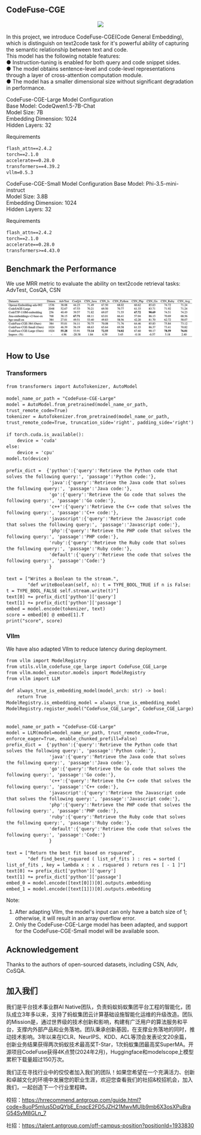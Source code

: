 ## CodeFuse-CGE
<p align="center">
    <img src="https://modelscope.cn/api/v1/models/codefuse-ai/CodeFuse-QWen-14B/repo?Revision=master&FilePath=LOGO.jpg&View=true" width="800"/>
<p>

In this project, we introduce CodeFuse-CGE(Code General Embedding), which is distinguish on text2code task for it's powerful ability of capturing the semantic relationship between text and code.  
This model has the following notable features:  
● Instruction-tuning is enabled for both query and code snippet sides.  
● The model obtains sentence-level and code-level representations through a layer of cross-attention computation module.   
● The model has a smaller dimensional size without significant degradation in performance.

CodeFuse-CGE-Large Model Configuration  
Base Model: CodeQwen1.5-7B-Chat  
Model Size: 7B  
Embedding Dimension: 1024  
Hidden Layers: 32  

Requirements  
```
flash_attn==2.4.2
torch==2.1.0
accelerate==0.28.0
transformers==4.39.2 
vllm=0.5.3
```


CodeFuse-CGE-Small Model Configuration
Base Model: Phi-3.5-mini-instruct  
Model Size: 3.8B  
Embedding Dimension: 1024  
Hidden Layers: 32  

Requirements  
```
flash_attn==2.4.2
torch==2.1.0
accelerate==0.28.0
transformers>=4.43.0
```


## Benchmark the Performance
We use MRR metric to evaluate the ability on text2code retrieval tasks: AdvTest, CosQA, CSN  

![result](./resources/result.png)

## How to Use
### Transformers
```
from transformers import AutoTokenizer, AutoModel

model_name_or_path = "CodeFuse-CGE-Large"
model = AutoModel.from_pretrained(model_name_or_path, trust_remote_code=True)
tokenizer = AutoTokenizer.from_pretrained(model_name_or_path, trust_remote_code=True, truncation_side='right', padding_side='right')

if torch.cuda.is_available():
    device = 'cuda'
else:
    device = 'cpu'
model.to(device)

prefix_dict =  {'python':{'query':'Retrieve the Python code that solves the following query:', 'passage':'Python code:'},
                'java':{'query':'Retrieve the Java code that solves the following query:', 'passage':'Java code:'},
                'go':{'query':'Retrieve the Go code that solves the following query:', 'passage':'Go code:'},
                'c++':{'query':'Retrieve the C++ code that solves the following query:', 'passage':'C++ code:'},
                'javascript':{'query':'Retrieve the Javascript code that solves the following query:', 'passage':'Javascript code:'},
                'php':{'query':'Retrieve the PHP code that solves the following query:', 'passage':'PHP code:'},
                'ruby':{'query':'Retrieve the Ruby code that solves the following query:', 'passage':'Ruby code:'},
                'default':{'query':'Retrieve the code that solves the following query:', 'passage':'Code:'}
                }

text = ["Writes a Boolean to the stream.",
        "def writeBoolean(self, n): t = TYPE_BOOL_TRUE if n is False: t = TYPE_BOOL_FALSE self.stream.write(t)"]
text[0] += prefix_dict['python']['query']
text[1] += prefix_dict['python']['passage']
embed = model.encode(tokenizer, text)
score = embed[0] @ embed[1].T
print("score", score)
```

### Vllm
We have also adapted Vllm to reduce latency during deployment.
```
from vllm import ModelRegistry
from utils.vllm_codefuse_cge_large import CodeFuse_CGE_Large
from vllm.model_executor.models import ModelRegistry
from vllm import LLM

def always_true_is_embedding_model(model_arch: str) -> bool:
    return True
ModelRegistry.is_embedding_model = always_true_is_embedding_model
ModelRegistry.register_model("CodeFuse_CGE_Large", CodeFuse_CGE_Large)


model_name_or_path = "CodeFuse-CGE-Large"
model = LLM(model=model_name_or_path, trust_remote_code=True, enforce_eager=True, enable_chunked_prefill=False)
prefix_dict =  {'python':{'query':'Retrieve the Python code that solves the following query:', 'passage':'Python code:'},
                'java':{'query':'Retrieve the Java code that solves the following query:', 'passage':'Java code:'},
                'go':{'query':'Retrieve the Go code that solves the following query:', 'passage':'Go code:'},
                'c++':{'query':'Retrieve the C++ code that solves the following query:', 'passage':'C++ code:'},
                'javascript':{'query':'Retrieve the Javascript code that solves the following query:', 'passage':'Javascript code:'},
                'php':{'query':'Retrieve the PHP code that solves the following query:', 'passage':'PHP code:'},
                'ruby':{'query':'Retrieve the Ruby code that solves the following query:', 'passage':'Ruby code:'},
                'default':{'query':'Retrieve the code that solves the following query:', 'passage':'Code:'}
                }

text = ["Return the best fit based on rsquared",
        "def find_best_rsquared ( list_of_fits ) : res = sorted ( list_of_fits , key = lambda x : x . rsquared ) return res [ - 1 ]"]
text[0] += prefix_dict['python']['query']
text[1] += prefix_dict['python']['passage']
embed_0 = model.encode([text[0]])[0].outputs.embedding
embed_1 = model.encode([text[1]])[0].outputs.embedding
```
Note:  
1. After adapting Vllm, the model's input can only have a batch size of 1; otherwise, it will result in an array overflow error.  
2. Only the CodeFuse-CGE-Large model has been adapted, and support for the CodeFuse-CGE-Small model will be available soon.



## Acknowledgement
Thanks to the authors of open-sourced datasets, including CSN, Adv, CoSQA.

## 加入我们
我们是平台技术事业群AI Native团队，负责蚂蚁蚂蚁集团平台工程的智能化，团队成立3年多以来，支持了蚂蚁集团云计算基础设施智能化运维的升级改造。团队的Mission是，通过世界级的技术创新和影响，构建有广泛用户的算法服务和平台，支撑内外部产品和业务落地。团队秉承创新基因，在支撑业务落地的同时，推动技术影响。3年以来在ICLR、NeurIPS、KDD、ACL等顶会发表论文20余篇，创新业务结果获得两次蚂蚁技术最高奖T-Star，1次蚂蚁集团最高奖SuperMA。开源项目CodeFuse获得4K点赞(2024年2月)，Huggingface和modelscope上模型累积下载量超过150万次。

我们正在寻找行业中的佼佼者加入我们的团队！如果您希望在一个充满活力、创新和卓越文化的环境中发展您的职业生涯，欢迎您查看我们的社招&校招机会，加入我们，一起创造下一个行业里程碑。

校招：https://hrrecommend.antgroup.com/guide.html?code=8uoP5mlus5DqQYbE_EnqcE2FD5JZH21MwvMUIb9mb6X3osXPuBraG54SyM8GLn_7

社招：https://talent.antgroup.com/off-campus-position?positionId=1933830